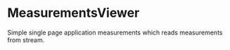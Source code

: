 # MeasurementsViewer
Simple single page application measurements which reads measurements from stream.
